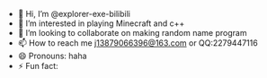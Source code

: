 - 👋 Hi, I’m @explorer-exe-bilibili
- 👀 I’m interested in playing Minecraft and c++
- 💞️ I’m looking to collaborate on making random name program
- 📫 How to reach me j13879066396@163.com or QQ:2279447116
- 😄 Pronouns: haha
- ⚡ Fun fact: 

<!---
explorer-exe-bilibili/explorer-exe-bilibili is a ✨ special ✨ repository because its `README.md` (this file) appears on your GitHub profile.
You can click the Preview link to take a look at your changes.
--->
